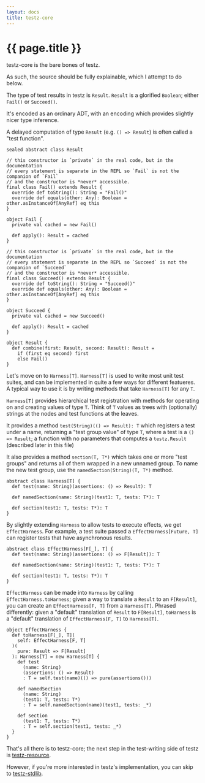 ```yaml
---
layout: docs
title: testz-core
---
```


# {{ page.title }}

testz-core is the bare bones of testz.

As such, the source should be fully explainable, which I attempt to do below.

The type of test results in testz is `Result`.
`Result` is a glorified `Boolean`; either `Fail()` or `Succeed()`.

It's encoded as an ordinary ADT, with an encoding which provides slightly nicer
type inference.

A delayed computation of type `Result` (e.g. `() => Result`) is often called
a "test function".

```tut:silent
sealed abstract class Result

// this constructor is `private` in the real code, but in the documentation
// every statement is separate in the REPL so `Fail` is not the companion of `Fail`
// and the constructor is *never* accessible.
final class Fail() extends Result {
  override def toString(): String = "Fail()"
  override def equals(other: Any): Boolean = other.asInstanceOf[AnyRef] eq this
}

object Fail {
  private val cached = new Fail()

  def apply(): Result = cached
}

// this constructor is `private` in the real code, but in the documentation
// every statement is separate in the REPL so `Succeed` is not the companion of `Succeed`
// and the constructor is *never* accessible.
final class Succeed() extends Result {
  override def toString(): String = "Succeed()"
  override def equals(other: Any): Boolean = other.asInstanceOf[AnyRef] eq this
}

object Succeed {
  private val cached = new Succeed()

  def apply(): Result = cached
}

object Result {
  def combine(first: Result, second: Result): Result =
    if (first eq second) first
    else Fail()
}
```

Let's move on to `Harness[T]`. `Harness[T]` is used to write most unit test suites, and can be
implemented in quite a few ways for different featueres. A typical way to use it is by writing
methods that take `Harness[T]` for any `T`.

`Harness[T]` provides hierarchical test registration with methods for
operating on and creating values of type `T`. Think of `T` values as trees
with (optionally) strings at the nodes and test functions at the leaves.

It provides a method `test(String)(() => Result): T` which registers
a test under a name, returning a "test group value" of type `T`, where
a test is a `() => Result`; a function with no parameters that computes
a `testz.Result` (described later in this file)

It also provides a method `section(T, T*)` which takes one or more "test groups"
and returns all of them wrapped in a new unnamed group. To name the new test group,
use the `namedSection(String)(T, T*)` method.

```tut:silent
abstract class Harness[T] {
  def test(name: String)(assertions: () => Result): T

  def namedSection(name: String)(test1: T, tests: T*): T

  def section(test1: T, tests: T*): T
}
```

By slightly extending `Harness` to allow tests to execute effects, we get
`EffectHarness`. For example, a test suite passed a `EffectHarness[Future, T]`
can register tests that have asynchronous results.

```tut:silent
abstract class EffectHarness[F[_], T] {
  def test(name: String)(assertions: () => F[Result]): T

  def namedSection(name: String)(test1: T, tests: T*): T

  def section(test1: T, tests: T*): T
}
```

`EffectHarness` can be made into `Harness` by calling `EffectHarness.toHarness`; given a way to translate
a `Result` to an `F[Result]`, you can create an `EffectHarness[F, T]` from a `Harness[T]`.
Phrased differently: given a "default" translation of `Result` to `F[Result]`, `toHarness` is a "default"
translation of `EffectHarness[F, T]` to `Harness[T]`.

```tut:silent
object EffectHarness {
  def toHarness[F[_], T](
    self: EffectHarness[F, T]
  )(
    pure: Result => F[Result]
  ): Harness[T] = new Harness[T] {
    def test
      (name: String)
      (assertions: () => Result)
      : T = self.test(name)(() => pure(assertions()))

    def namedSection
      (name: String)
      (test1: T, tests: T*)
      : T = self.namedSection(name)(test1, tests: _*)

    def section
      (test1: T, tests: T*)
      : T = self.section(test1, tests: _*)
  }
}
```

That's all there is to testz-core; the next step in the test-writing side of testz is
[testz-resource](./03-resource.html).

However, if you're more interested in testz's implementation, you can skip to
[testz-stdlib](./04-stdlib.html).
